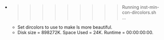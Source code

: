 * >>>>>>>>> Running inst-min-con-dircolors.sh ...
  * Set dircolors to use  to make ls more beautiful.
  * Disk size = 898272K. Space Used = 24K. Runtime = 00:00:00:00.
